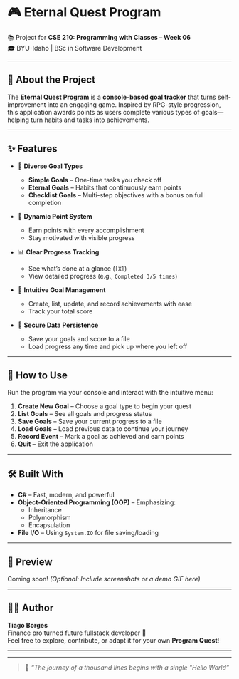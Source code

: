 # 🎮 Eternal Quest Program

📚 Project for **CSE 210: Programming with Classes – Week 06**  
🎓 BYU-Idaho | BSc in Software Development  

---

## 🌟 About the Project

The **Eternal Quest Program** is a **console-based goal tracker** that turns self-improvement into an engaging game. Inspired by RPG-style progression, this application awards points as users complete various types of goals—helping turn habits and tasks into achievements.

---

## ✨ Features

- 🧩 **Diverse Goal Types**
  - **Simple Goals** – One-time tasks you check off
  - **Eternal Goals** – Habits that continuously earn points
  - **Checklist Goals** – Multi-step objectives with a bonus on full completion

- 🎯 **Dynamic Point System**
  - Earn points with every accomplishment
  - Stay motivated with visible progress

- 📊 **Clear Progress Tracking**
  - See what’s done at a glance (`[X]`)
  - View detailed progress (e.g., `Completed 3/5 times`)

- 🧠 **Intuitive Goal Management**
  - Create, list, update, and record achievements with ease
  - Track your total score

- 💾 **Secure Data Persistence**
  - Save your goals and score to a file
  - Load progress any time and pick up where you left off

---

## 🚀 How to Use

Run the program via your console and interact with the intuitive menu:

1. **Create New Goal** – Choose a goal type to begin your quest  
2. **List Goals** – See all goals and progress status  
3. **Save Goals** – Save your current progress to a file  
4. **Load Goals** – Load previous data to continue your journey  
5. **Record Event** – Mark a goal as achieved and earn points  
6. **Quit** – Exit the application

---

## 🛠️ Built With

- **C#** – Fast, modern, and powerful
- **Object-Oriented Programming (OOP)** – Emphasizing:
  - Inheritance  
  - Polymorphism  
  - Encapsulation
- **File I/O** – Using `System.IO` for file saving/loading

---

## 📸 Preview

Coming soon! *(Optional: Include screenshots or a demo GIF here)*

---

## 👨‍💻 Author

**Tiago Borges**  
Finance pro turned future fullstack developer 🚀  
Feel free to explore, contribute, or adapt it for your own **Program Quest**!

---

---

> 🧭 *“The journey of a thousand lines begins with a single "Hello World”*

